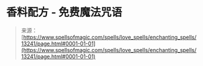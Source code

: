 <!--yml

category: 未分类

date: 2024-06-12 18:51:37

-->

# 香料配方 - 免费魔法咒语

> 来源：[https://www.spellsofmagic.com/spells/love_spells/enchanting_spells/13241/page.html#0001-01-01](https://www.spellsofmagic.com/spells/love_spells/enchanting_spells/13241/page.html#0001-01-01)
